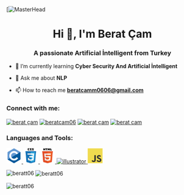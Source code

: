 [![MasterHead](https://www.unite.ai/wp-content/uploads/2022/11/ai-video-generators-1000x600.png)
<h1 align="center">Hi 👋, I'm Berat Çam</h1>
<h3 align="center">A passionate Artificial İntelligent from Turkey</h3>

- 🌱 I’m currently learning **Cyber Security And Artificial İntelligent**

- 💬 Ask me about **NLP**

- 📫 How to reach me **beratcamm0606@gmail.com**

<h3 align="left">Connect with me:</h3>
<p align="left">
<a href="https://linkedin.com/in/berat çam" target="blank"><img align="center" src="https://raw.githubusercontent.com/rahuldkjain/github-profile-readme-generator/master/src/images/icons/Social/linked-in-alt.svg" alt="berat çam" height="30" width="40" /></a>
<a href="https://instagram.com/beratcam06" target="blank"><img align="center" src="https://raw.githubusercontent.com/rahuldkjain/github-profile-readme-generator/master/src/images/icons/Social/instagram.svg" alt="beratcam06" height="30" width="40" /></a>
<a href="https://www.youtube.com/c/berat çam" target="blank"><img align="center" src="https://raw.githubusercontent.com/rahuldkjain/github-profile-readme-generator/master/src/images/icons/Social/youtube.svg" alt="berat çam" height="30" width="40" /></a>
<a href="https://www.hackerrank.com/berat cam" target="blank"><img align="center" src="https://raw.githubusercontent.com/rahuldkjain/github-profile-readme-generator/master/src/images/icons/Social/hackerrank.svg" alt="berat cam" height="30" width="40" /></a>
</p>

<h3 align="left">Languages and Tools:</h3>
<p align="left"> <a href="https://www.cprogramming.com/" target="_blank" rel="noreferrer"> <img src="https://raw.githubusercontent.com/devicons/devicon/master/icons/c/c-original.svg" alt="c" width="40" height="40"/> </a> <a href="https://www.w3schools.com/css/" target="_blank" rel="noreferrer"> <img src="https://raw.githubusercontent.com/devicons/devicon/master/icons/css3/css3-original-wordmark.svg" alt="css3" width="40" height="40"/> </a> <a href="https://www.w3.org/html/" target="_blank" rel="noreferrer"> <img src="https://raw.githubusercontent.com/devicons/devicon/master/icons/html5/html5-original-wordmark.svg" alt="html5" width="40" height="40"/> </a> <a href="https://www.adobe.com/in/products/illustrator.html" target="_blank" rel="noreferrer"> <img src="https://www.vectorlogo.zone/logos/adobe_illustrator/adobe_illustrator-icon.svg" alt="illustrator" width="40" height="40"/> </a> <a href="https://developer.mozilla.org/en-US/docs/Web/JavaScript" target="_blank" rel="noreferrer"> <img src="https://raw.githubusercontent.com/devicons/devicon/master/icons/javascript/javascript-original.svg" alt="javascript" width="40" height="40"/> </a> </p>

<p><img align="left" src="https://github-readme-stats.vercel.app/api/top-langs?username=beratt06&show_icons=true&locale=en&layout=compact" alt="beratt06" /></p>

<p>&nbsp;<img align="center" src="https://github-readme-stats.vercel.app/api?username=beratt06&show_icons=true&locale=en" alt="beratt06" /></p>

<p><img align="center" src="https://github-readme-streak-stats.herokuapp.com/?user=beratt06&" alt="beratt06" /></p>
